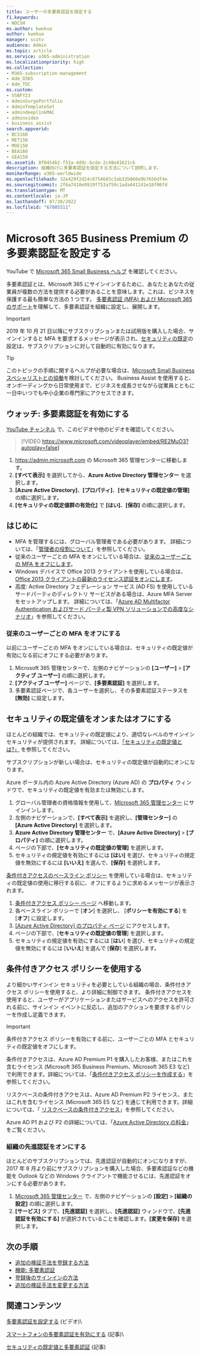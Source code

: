```yaml
---
title: ユーザーの多要素認証を設定する
f1.keywords:
- NOCSH
ms.author: kwekua
author: kwekua
manager: scotv
audience: Admin
ms.topic: article
ms.service: o365-administration
ms.localizationpriority: high
ms.collection:
- M365-subscription-management
- Adm_O365
- Adm_TOC
ms.custom:
- VSBFY23
- AdminSurgePortfolio
- AdminTemplateSet
- admindeeplinkMAC
- adminvideo
- business_assist
search.appverid:
- BCS160
- MET150
- MOE150
- BEA160
- GEA150
ms.assetid: 8f0454b2-f51a-4d9c-bcde-2c48e41621c6
description: 組織向けに多要素認証を設定する方法について説明します。
monikerRange: o365-worldwide
ms.openlocfilehash: 32e429f2d24c8754603c3ab32b060a9b7656df4e
ms.sourcegitcommit: 2f6a7410e9919f753a759c1ada441141e18f06fd
ms.translationtype: MT
ms.contentlocale: ja-JP
ms.lasthandoff: 07/30/2022
ms.locfileid: "67085511"
---
```

# <a name="set-up-multifactor-authentication-for-microsoft-365"></a>Microsoft 365 Business Premium の多要素認証を設定する

YouTube で [Microsoft 365 Small Business ヘルプ](https://go.microsoft.com/fwlink/?linkid=2197659) を確認してください。

多要素認証とは、Microsoft 365 にサインインするために、あなたとあなたの従業員が複数の方法を提供する必要があることを意味します。これは、ビジネスを保護する最も簡単な方法の 1 つです。 [多要素認証 (MFA) および Microsoft 365 のサポート](multi-factor-authentication-microsoft-365.md)を理解して、多要素認証を組織に設定し、展開します。 

> [!IMPORTANT]
> 2019 年 10 月 21 日以降にサブスクリプションまたは試用版を購入した場合、サインインすると MFA を要求するメッセージが表示され、[セキュリティの既定](/azure/active-directory/fundamentals/concept-fundamentals-security-defaults)の設定は、サブスクリプションに対して自動的に有効になります。

> [!TIP]
> このトピックの手順に関するヘルプが必要な場合は、[Microsoft Small Business スペシャリストとの協働](https://go.microsoft.com/fwlink/?linkid=2186871)を検討してください。 Business Assist を使用すると、オンボーディングから日常使用まで、ビジネスを成長させながら従業員とともに一日中いつでも中小企業の専門家にアクセスできます。

## <a name="watch-turn-on-multifactor-authentication"></a>ウォッチ: 多要素認証を有効にする

[YouTube チャンネル](https://go.microsoft.com/fwlink/?linkid=2197909) で、このビデオや他のビデオを確認してください。

> [!VIDEO https://www.microsoft.com/videoplayer/embed/RE2MuO3?autoplay=false]

1. <a href="https://admin.microsoft.com/ " target="_blank">https://admin.microsoft.com</a> の Microsoft 365 管理センターに移動します。
1. **[すべて表示]** を選択してから、**Azure Active Directory 管理センター** を選択します。
1. **[Azure Active Directory]**、**[プロパティ]**、**[セキュリティの既定値の管理]** の順に選択します。
1. **[セキュリティの既定値群の有効化]** で **[はい]**、**[保存]** の順に選択します。

## <a name="before-you-begin"></a>はじめに

- MFA を管理するには、グローバル管理者である必要があります。 詳細については、「[管理者の役割について](../add-users/about-admin-roles.md)」を参照してください。
- 従来のユーザーごとの MFA をオンにしている場合は、[従来のユーザーごとの MFA をオフにします](#turn-off-legacy-per-user-mfa)。
- Windows デバイスで Office 2013 クライアントを使用している場合は、[Office 2013 クライアントの最新のライセンス認証をオンにします](./enable-modern-authentication.md)。
- 高度: Active Directory フェデレーション サービス (AD FS) を使用しているサードパーティのディレクトリ サービスがある場合は、Azure MFA Server をセットアップします。 詳細については、「[Azure AD Multifactor Authentication およびサード パーティ製 VPN ソリューションでの高度なシナリオ](/azure/active-directory/authentication/howto-mfaserver-nps-vpn)」を参照してください。

### <a name="turn-off-legacy-per-user-mfa"></a>従来のユーザーごとの MFA をオフにする

以前にユーザーごとの MFA をオンにしている場合は、セキュリティの既定値が有効になる前にオフにする必要があります。

1. Microsoft 365 管理センターで、左側のナビゲーションの **[ユーザー]** \> **[アクティブ ユーザー]** の順に選択します。
1. **[アクティブ ユーザー]** ページで、**[多要素認証]** を選択します。
1. 多要素認証ページで、各ユーザーを選択し、その多要素認証ステータスを **[無効]** に設定します。

## <a name="turn-security-defaults-on-or-off"></a>セキュリティの既定値をオンまたはオフにする

ほとんどの組織では、セキュリティの既定値により、適切なレベルのサインイン セキュリティが提供されます。 詳細については、[「セキュリティの既定値とは?」](/azure/active-directory/fundamentals/concept-fundamentals-security-defaults) を参照してください。

サブスクリプションが新しい場合は、セキュリティの既定値が自動的にオンになります。

Azure ポータル内の Azure Active Directory (Azure AD) の **プロパティ** ウィンドウで、セキュリティの既定値を有効または無効にします。

1. グローバル管理者の資格情報を使用して、[MIcrosoft 365 管理センター](https://admin.microsoft.com) にサインインします。
2. 左側のナビゲーションで、**[すべて表示]** を選択し、**[管理センター]** の **[Azure Active Directory]** を選択します。
3. **Azure Active Directory 管理センター** で、**[Azure Active Directory]** \> **[プロパティ]** の順に選択します。
4. ページの下部で、**[セキュリティの既定値の管理]** を選択します。
5. セキュリティの規定値を有効にするには **[はい]** を選び、セキュリティの規定値を無効にするには **[いいえ]** を選んで、**[保存]** を選択します。

[条件付きアクセスのベースライン ポリシー](/azure/active-directory/conditional-access/concept-baseline-protection) を使用している場合は、セキュリティの既定値の使用に移行する前に、オフにするように求めるメッセージが表示されます。

1. [条件付きアクセス ポリシー ページ](https://portal.azure.com/#blade/Microsoft_AAD_IAM/ConditionalAccessBlade/Policies) へ移動します。
2. 各ベースライン ポリシーで [**オン**] を選択し、 [**ポリシーを有効にする**] を [**オフ**] に設定します。
3. [[Azure Active Directory] のプロパティ ページ](https://portal.azure.com/#blade/Microsoft_AAD_IAM/ActiveDirectoryMenuBlade/Properties) にアクセスします。
4. ページの下部で、[**セキュリティの既定値の管理**] を選択します。
5. セキュリティの規定値を有効にするには [**はい**] を選び、セキュリティの規定値を無効にするには [**いいえ**] を選んで [**保存**] を選択します。

## <a name="use-conditional-access-policies"></a>条件付きアクセス ポリシーを使用する

より細かいサインイン セキュリティを必要としている組織の場合、条件付きアクセス ポリシーを使用すると、より詳細に制御できます。 条件付きアクセスを使用すると、ユーザーがアプリケーションまたはサービスへのアクセスを許可される前に、サインイン イベントに反応し、追加のアクションを要求するポリシーを作成し定義できます。

> [!IMPORTANT]
> 条件付きアクセス ポリシーを有効にする前に、ユーザーごとの MFA とセキュリティの既定値をオフにします。

条件付きアクセスは、Azure AD Premium P1 を購入したお客様、またはこれを含むライセンス (Microsoft 365 Business Premium、Microsoft 365 E3 など) で利用できます。詳細については、「[条件付きアクセス ポリシーを作成する](/azure/active-directory/authentication/tutorial-enable-azure-mfa)」を参照してください。

リスクベースの条件付きアクセスは、Azure AD Premium P2 ライセンス、またはこれを含むライセンス (Microsoft 365 E5 など) を通じて利用できます。詳細については、「 [リスクベースの条件付きアクセス](/azure/active-directory/conditional-access/howto-conditional-access-policy-risk)」を参照してください。

Azure AD P1 および P2 の詳細については、「[Azure Active Directory の料金](https://azure.microsoft.com/pricing/details/active-directory/)」をご覧ください。

### <a name="turn-on-modern-authentication-for-your-organization"></a>組織の先進認証をオンにする

ほとんどのサブスクリプションでは、先進認証が自動的にオンになりますが、2017 年 8 月より前にサブスクリプションを購入した場合、多要素認証などの機能を Outlook などの Windows クライアントで機能させるには、先進認証をオンにする必要があります。

1. <a href="https://go.microsoft.com/fwlink/p/?linkid=2024339" target="_blank">Microsoft 365 管理センター</a> で、左側のナビゲーションの **[設定]** \> **[組織の設定]** の順に選択します。
2. **[サービス]** タブで、**[先進認証]** を選択し、**[先進認証]** ウィンドウで、**[先進認証を有効にする]** が選択されていることを確認します。**[変更を保存]** を選択します。

## <a name="next-steps"></a>次の手順

- [追加の検証手法を登録する方法](https://support.microsoft.com/office/ace1d096-61e5-449b-a875-58eb3d74de14)
- [機能: 多要素認証](https://support.microsoft.com/help/4577374/what-is-multifactor-authentication)
- [登録後のサインインの方法](https://support.microsoft.com/office/2b856342-170a-438e-9a4f-3c092394d3cb)
- [追加の検証手法を変更する方法](https://support.microsoft.com/office/956ec8d0-7081-4518-a701-f8414cc20831)

## <a name="related-content"></a>関連コンテンツ

[多要素認証を設定する](set-up-multi-factor-authentication.md) (ビデオ)\

[スマートフォンの多要素認証を有効にする](https://support.microsoft.com/office/ace1d096-61e5-449b-a875-58eb3d74de14) (記事)\

[セキュリティの既定値と多要素認証](/microsoft-365/business-premium/m365bp-conditional-access) (記事)